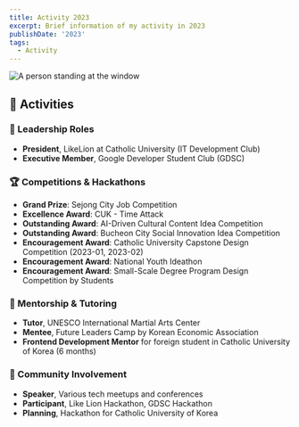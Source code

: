```yaml
---
title: Activity 2023
excerpt: Brief information of my activity in 2023
publishDate: '2023'
tags:
  - Activity
---
```


![A person standing at the window](/post-1.jpg)

## 🌟 Activities

### 📅 Leadership Roles
- **President**, LikeLion at Catholic University (IT Development Club)
- **Executive Member**, Google Developer Student Club (GDSC)

### 🏆 Competitions & Hackathons
- **Grand Prize**: Sejong City Job Competition
- **Excellence Award**: CUK - Time Attack
- **Outstanding Award**: AI-Driven Cultural Content Idea Competition
- **Outstanding Award**: Bucheon City Social Innovation Idea Competition
- **Encouragement Award**: Catholic University Capstone Design Competition (2023-01, 2023-02)
- **Encouragement Award**: National Youth Ideathon
- **Encouragement Award**: Small-Scale Degree Program Design Competition by Students

### 🥋 Mentorship & Tutoring
- **Tutor**, UNESCO International Martial Arts Center
- **Mentee**, Future Leaders Camp by Korean Economic Association
- **Frontend Development Mentor** for foreign student in Catholic University of Korea (6 months)

### 💬 Community Involvement
- **Speaker**, Various tech meetups and conferences
- **Participant**, Like Lion Hackathon, GDSC Hackathon
- **Planning**, Hackathon for Catholic University of Korea
